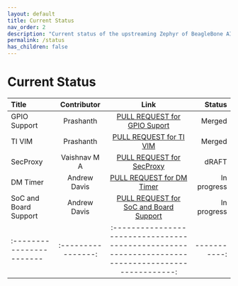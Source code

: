 ```yaml
---
layout: default
title: Current Status
nav_order: 2
description: "Current status of the upstreaming Zephyr of BeagleBone AI 64."
permalink: /status
has_children: false
---
```


# Current Status 

| Title                    | Contributor        | Link                                                                                               | Status      |
| :----------------------- | :-----------------:| :-------------------------------------------------------------------------------------------------:| -----------:|
| GPIO Support             |   Prashanth        | [PULL REQUEST for GPIO Suport](https://github.com/zephyrproject-rtos/zephyr/pull/61316)            | Merged      |
| TI VIM                   |   Prashanth        | [PULL REQUEST for TI VIM](https://github.com/zephyrproject-rtos/zephyr/pull/60856)                 | Merged      |
| SecProxy                 |   Vaishnav M A     | [PULL REQUEST for SecProxy](https://github.com/zephyrproject-rtos/zephyr/pull/71528)               | dRAFT       |
| DM Timer                 |   Andrew Davis     | [PULL REQUEST for DM Timer](https://github.com/zephyrproject-rtos/zephyr/pull/71526)               | In progress |
| SoC and Board Support    |   Andrew Davis     | [PULL REQUEST for SoC and Board Support](https://github.com/zephyrproject-rtos/zephyr/pull/71527)  | In progress |
| :----------------------- | :----------------: | :------------------------------------------------------------------------------------------------: | -----------:|